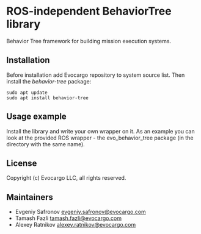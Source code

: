 # ROS-independent BehaviorTree library

Behavior Tree framework for building mission execution systems.

## Installation

Before installation add Evocargo repository to system source list. Then install
the _behavior-tree_ package:

```
sudo apt update
sudo apt install behavior-tree
```

## Usage example

Install the library and write your own wrapper on it. As an example you can look
at the provided ROS wrapper - the evo_behavior_tree package (in the directory
with the same name).

## License

Copyright (c) Evocargo LLC, all rights reserved.

## Maintainers

- Evgeniy Safronov <evgeniy.safronov@evocargo.com>
- Tamash Fazli <tamash.fazli@evocargo.com>
- Alexey Ratnikov <alexey.ratnikov@evocargo.com>
